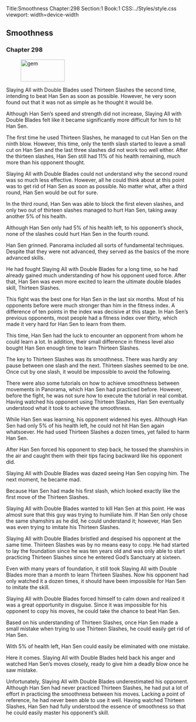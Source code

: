 Title:Smoothness 
Chapter:298 
Section:1 
Book:1 
CSS:../Styles/style.css 
viewport: width=device-width
  
## Smoothness
### Chapter 298
  
<figure>
	<img src="../Images/gem.gif" alt="gem" id="gem" width="120" height="60" />
</figure>
  

  
Slaying All with Double Blades used Thirteen Slashes the second time, intending to beat Han Sen as soon as possible. However, he very soon found out that it was not as simple as he thought it would be.

Although Han Sen’s speed and strength did not increase, Slaying All with Double Blades felt like it became significantly more difficult for him to hit Han Sen.

The first time he used Thirteen Slashes, he managed to cut Han Sen on the ninth blow. However, this time, only the tenth slash started to leave a small cut on Han Sen and the last three slashes did not work too well either. After the thirteen slashes, Han Sen still had 11% of his health remaining, much more than his opponent thought.

Slaying All with Double Blades could not understand why the second round was so much less effective. However, all he could think about at this point was to get rid of Han Sen as soon as possible. No matter what, after a third round, Han Sen would be out for sure.

In the third round, Han Sen was able to block the first eleven slashes, and only two out of thirteen slashes managed to hurt Han Sen, taking away another 5% of his health.

Although Han Sen only had 5% of his health left, to his opponent’s shock, none of the slashes could hurt Han Sen in the fourth round.

Han Sen grinned. Panorama included all sorts of fundamental techniques. Despite that they were not advanced, they served as the basics of the more advanced skills.

He had fought Slaying All with Double Blades for a long time, so he had already gained much understanding of how his opponent used force. After that, Han Sen was even more excited to learn the ultimate double blades skill, Thirteen Slashes.

This fight was the best one for Han Sen in the last six months. Most of his opponents before were much stronger than him in the fitness index. A difference of ten points in the index was decisive at this stage. In Han Sen’s previous opponents, most people had a fitness index over thirty, which made it very hard for Han Sen to learn from them.

This time, Han Sen had the luck to encounter an opponent from whom he could learn a lot. In addition, their small difference in fitness level also bought Han Sen enough time to learn Thirteen Slashes.

The key to Thirteen Slashes was its smoothness. There was hardly any pause between one slash and the next. Thirteen slashes seemed to be one. Once cut by one slash, it would be impossible to avoid the following.

There were also some tutorials on how to achieve smoothness between movements in Panorama, which Han Sen had practiced before. However, before the fight, he was not sure how to execute the tutorial in real combat. Having watched his opponent using Thirteen Slashes, Han Sen eventually understood what it took to achieve the smoothness.

While Han Sen was learning, his opponent widened his eyes. Although Han Sen had only 5% of his health left, he could not hit Han Sen again whatsoever. He had used Thirteen Slashes a dozen times, yet failed to harm Han Sen.

After Han Sen forced his opponent to step back, he tossed the shamshirs in the air and caught them with their tips facing backward like his opponent did.

Slaying All with Double Blades was dazed seeing Han Sen copying him. The next moment, he became mad.

Because Han Sen had made his first slash, which looked exactly like the first move of the Thirteen Slashes.

Slaying All with Double Blades wanted to kill Han Sen at this point. He was almost sure that this guy was trying to humiliate him. If Han Sen only chose the same shamshirs as he did, he could understand it; however, Han Sen was even trying to imitate his Thirteen Slashes.

Slaying All with Double Blades bristled and despised his opponent at the same time. Thirteen Slashes was by no means easy to copy. He had started to lay the foundation since he was ten years old and was only able to start practicing Thirteen Slashes since he entered God’s Sanctuary at sixteen.

Even with many years of foundation, it still took Slaying All with Double Blades more than a month to learn Thirteen Slashes. Now his opponent had only watched it a dozen times, it should have been impossible for Han Sen to imitate the skill.

Slaying All with Double Blades forced himself to calm down and realized it was a great opportunity in disguise. Since it was impossible for his opponent to copy his moves, he could take the chance to beat Han Sen.

Based on his understanding of Thirteen Slashes, once Han Sen made a small mistake when trying to use Thirteen Slashes, he could easily get rid of Han Sen.

With 5% of health left, Han Sen could easily be eliminated with one mistake.

Here it comes. Slaying All with Double Blades held back his anger and watched Han Sen’s moves closely, ready to give him a deadly blow once he saw mistake.

Unfortunately, Slaying All with Double Blades underestimated his opponent. Although Han Sen had never practiced Thirteen Slashes, he had put a lot of effort in practicing the smoothness between his moves. Lacking a point of reference, he had never been able to use it well. Having watched Thirteen Slashes, Han Sen had fully understood the essence of smoothness so that he could easily master his opponent’s skill.